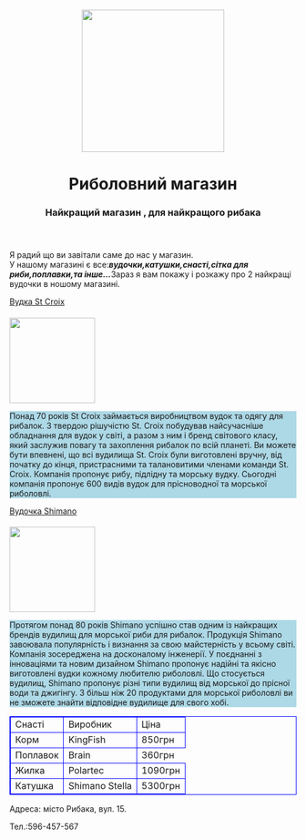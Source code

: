 <html>
    <title>Риболовний магазин</title>
    <body>
        <header>
            <h1 style="text-align:center">
            <img src="https://static8.depositphotos.com/1035224/877/i/450/depositphotos_8775274-stock-photoх-the-man-in-a-boat.jpg"height=250px/>
            <h1 style="text-align:center;color:dark">Риболовний магазин</h1>
            <h3 style="text-align:center">Найкращий магазин , для найкращого рибака</h3>
            </h1>
        </header>
        <main>
        <p>Я радий що ви завітали саме до нас у магазин.<br/>У нашому магазині є все:<b><i>вудочки,катушки,снасті,сітка для риби,поплавки,та інше...</i></b>Зараз я вам покажу і розкажу про 2 найкращі вудочки в ношому магазині.</p> 
    <a href="https://pro-fish.com.ua/455-vudki-dlya-litnoyi-ribolovli-vidi-vudok-yikh-vidminnosti-yak-vibrati-krashchu.html">Вудка St Croix</a>
    <h4 style="text-align:left"></h4>
    <img src="https://www.wobblerek.com/img/84884/2747822493710/440x440,r/2747822493710.webp?time=1644338035"height=150px/>
    <p style="background-color:lightblue">Понад 70 років St Croix займається виробництвом вудок та одягу для рибалок. З твердою рішучістю St. Croix побудував найсучасніше обладнання для вудок у світі, а разом з ним і бренд світового класу, який заслужив повагу та захоплення рибалок по всій планеті.
Ви можете бути впевнені, що всі вудилища St. Croix були виготовлені вручну, від початку до кінця, пристрасними та талановитими членами команди St. Croix. Компанія пропонує рибу, підлідну та морську вудку. Сьогодні компанія пропонує 600 видів вудок для прісноводної та морської риболовлі.</p>
     <a href="https://pro-fish.com.ua/455-vudki-dlya-litnoyi-ribolovli-vidi-vudok-yikh-vidminnosti-yak-vibrati-krashchu.html">Вудочка Shimano</a>
     <h4 style="text-align:left"></h4> 
     <img src="https://images.prom.ua/1036110965_w600_h600_1036110965.jpg"height=150px/>
     <p style="background-color:lightblue">Протягом понад 80 років Shimano успішно став одним із найкращих брендів вудилищ для морської риби для рибалок. Продукція Shimano завоювала популярність і визнання за свою майстерність у всьому світі. Компанія зосереджена на досконалому інженерії. У поєднанні з інноваціями та новим дизайном Shimano пропонує надійні та якісно виготовлені вудки кожному любителю риболовлі.
Що стосується вудилищ, Shimano пропонує різні типи вудилищ від морської до прісної води та джигінгу. З більш ніж 20 продуктами для морської риболовлі ви не зможете знайти відповідне вудилище для свого хобі.</p>
<table style="border:1px solid blue;border-collapse:collapse;">
        <tr style="border:1px solid blue">
        <td style="border:1px solid blue">Снасті</td>
        <td style="border:1px solid blue">Виробник</td>
        <td style="border:1px solid blue">Ціна</td>
        </tr>
        <tr>
        <td style="border:1px solid blue">Корм</td>
        <td style="border:1px solid blue">KingFish</td>
        <td style="border:1px solid blue">850грн</td>
        </tr>
        <tr>
        <td style="border:1px solid blue">Поплавок</td>
        <td style="border:1px solid blue">Brain </td>
        <td здрастуйте дзвіницяstyle="border:1px solid blue">360грн</td>
        </tr>
        <tr>
            <td style="border:1px solid blue">Жилка</td>
            <td style="border:1px solid blue"> Polartec</td>
            <td style="border:1px solid blue">1090грн</td>
            </tr>
            <tr>
            <td style="border:1px solid blue">Катушка</td>
            <td style="border:1px solid blue">Shimano Stella</td>
            <td style="border:1px solid blue">5300грн</td>
            </tr>
            </table>   
        </main>
        <foter style="background-color:black;">
            <p> Адреса: місто Рибака, вул. 15.</p>
    <p>Тел.:596-457-567</p>
        </foter>
        </body>
</html>
